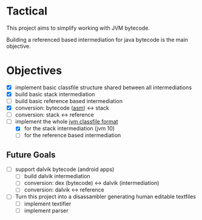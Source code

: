 # Tactical

This project aims to simplify working with JVM bytecode.

Building a referenced based intermediation for java bytecode is the main objective.

# Objectives
* [X] implement basic classfile structure shared between all intermediations
* [X] build basic stack intermediation
* [ ] build basic reference based intermediation
* [X] conversion: bytecode ([asm](https://asm.ow2.io/)) <-> stack
* [ ] conversion: stack <-> reference
* [ ] implement the whole [jvm classfile format](https://docs.oracle.com/javase/specs/jvms/se10/html/index.html)
  * [X] for the stack intermediation (jvm 10)
  * [ ] for the reference based intermediation

## Future Goals
* [ ] support dalvik bytecode (android apps)
  * [ ] build dalvik intermediation
  * [ ] conversion: dex (bytecode) <-> dalvik (intermediation)
  * [ ] conversion: dalvik <-> reference
* [ ] Turn this project into a disassambler generating human editable textfiles
  * [ ] implement textifier
  * [ ] implement parser